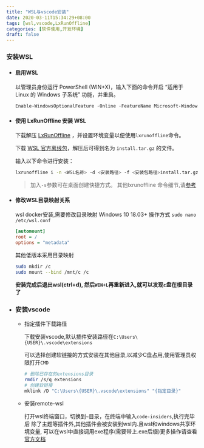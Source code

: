 ```yaml
---
title: "WSL与vscode安装"
date: 2020-03-11T15:34:29+08:00
tags: [wsl,vscode,LxRunOffline]
categories: [软件使用,开发环境]
draft: false
---
```


###  安装WSL

  - #### 启用WSL

    以管理员身份运行 Pow­er­Shell (WIN+X)，输入下面的命令开启 “适用于 Linux 的 Win­dows 子系统” 功能，并重启。

    ```powershell
    Enable-WindowsOptionalFeature -Online -FeatureName Microsoft-Windows-Subsystem-Linux
    ```

  - #### 使用 LxRunOffline 安装 WSL

    下载解压 [LxRunOffline](https://p3terx.com/go/aHR0cHM6Ly9naXRodWIuY29tL0REb1NvbGl0YXJ5L0x4UnVuT2ZmbGluZS9yZWxlYXNlcw==) ，并设置环境变量以便使用`lxrunoffline`命令。

    下载 [WSL 官方离线包](https://p3terx.com/go/aHR0cHM6Ly9kb2NzLm1pY3Jvc29mdC5jb20vZW4tdXMvd2luZG93cy93c2wvaW5zdGFsbC1tYW51YWw=)，解压后可得到名为 `install.tar.gz` 的文件。

    输入以下命令进行安装：

    ```bash
    lxrunoffline i -n <WSL名称> -d <安装路径> -f <安装包路径>install.tar.gz
    ```

    > 加入`-s`参数可在桌面创建快捷方式。
    > 其他lxrunoffline 命令细节,请[参考](https://p3terx.com/archives/manage-wsl-with-lxrunoffline.html)

- #### 修改WSL目录映射关系

  wsl docker安装,需要修改目录映射
  Windows 10 18.03+ 操作方式 `sudo nano /etc/wsl.conf`

  ```ini
  [automount]
  root = /
  options = "metadata"
  ```

  其他低版本采用目录映射

  ```bash
  sudo mkdir /c
  sudo mount --bind /mnt/c /c
  ```

  **安装完成后退出wsl(ctrl+d), 然后`WIN+L`再重新进入,就可以发现`c`盘在根目录了**

- ### 安装vscode

  - 指定插件下载路径

    下载安装vscode,默认插件安装路径在`C:\Users\{USER}\.vscode\extensions`

    可以选择创建软链接的方式安装在其他目录,以减少C盘占用,使用管理员权限打开`CMD`

    ```bash
    # 删除已存在的extensions目录
    rmdir /s/q extensions    
    # 创建软链接
    mklink /D "C:\Users\{USER}\.vscode\extensions" "{指定目录}"
    ```

  - 安装remote-wsl
    
    打开wsl终端窗口，切换到`~`目录，在终端中输入`code-insiders`,执行完毕后
    除了主题等插件外,其他插件会被安装到wsl内.且wsl和windows共享环境变量,
    可以在wsl中直接调用exe程序(需要带上.exe后缀)更多操作请查看[官方文档](https://docs.microsoft.com/en-us/windows/wsl/interop)
  